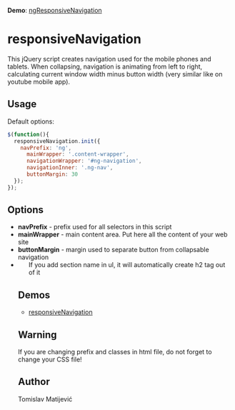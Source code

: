 **Demo**: [ngResponsiveNavigation](http://tmatijev.github.io/jquery.responsiveNavigation)

responsiveNavigation
==========================

This jQuery script creates navigation used for the mobile phones and tablets. When collapsing, navigation is animating from left to right, calculating current window width minus button width (very similar like on youtube mobile app).

## Usage ##

Default options:

```javascript
$(function(){
  responsiveNavigation.init({
    navPrefix: 'ng',
	  mainWrapper: '.content-wrapper',
	  navigationWrapper: '#ng-navigation',
	  navigationInner: '.ng-nav',
	  buttonMargin: 30
  });
});
```

## Options ##

* __navPrefix__ - prefix used for all selectors in this script
* __mainWrapper__ - main content area. Put here all the content of your web site
* __buttonMargin__ - margin used to separate button from collapsable navigation
* __<ul data-section-name="Section one">__ If you add section name in ul, it will automatically create h2 tag out of it

## Demos ##

* [responsiveNavigation](http://tmatijev.github.io/jquery.responsiveNavigation)

## Warning ##
If you are changing prefix and classes in html file, do not forget to change your CSS file!

## Author ##

Tomislav Matijević

